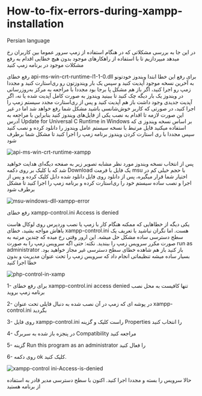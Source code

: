 # How-to-fix-errors-during-xampp-installation

Persian language

در این جا به بررسی مشکلاتی که در هنگام استفاده از زمپ سرور عموما بین کاربران رخ میدهد میپردازیم تا با استفاده از راهکارهای موجود بدون هیچ خطایی اقدام به رفع مشکلات موجود در برنامه زمپ کنید

رفع خطای api-ms-win-crt-runtime-l1-1-0.dll
برای رفع این خطا ابتدا ویندوز خودتونو به آخرین نسخه موجود آپدیت کنید و سپس یک بار ویندوزتون رو ری‌استارت کنید و مجددا زمپ رو اجرا کنید، اگر باز هم مشکل پا برجا بود مجددا با مراجعه به مرکز به‌روزرسانی در ویندوز یک بار دیگه چک کنید تا ببینید ویندوز به صورت کامل آپدیت شده یا نه، اگر آپدیت جدیدی وجود داشت باز هم آپدیت کنید و پس از ری‌استارت مجدد سیستم زمپ را اجرا کنید، در صورتی که کاربر خوش‌شانسی باشید مشکل شما رفع خواهد شد اما در غیر این صورت لازمه تا اقدام به نصب یکی از فایل‌های ویندوز کنید بنابراین با مراجعه به آدرس
Update for Universal C Runtime in Windows 
بر اساس نسخه ویندوز ی که استفاده میکنید فایل مرتبط با نسخه سیستم عامل ویندوز را دانلود کرده و نصب کنید سپس مجددا با ری استارت کردن ویندوز برنامه زمپ را اجرا کنید تا مشکل شما برطرف شود

![api-ms-win-crt-runtime-xampp](https://user-images.githubusercontent.com/119763541/205466409-af5c686c-f9b4-4f07-851c-e2855c8632d0.jpg)

پس از انتخاب نسخه ویندوز مورد نظر مشابه تصویر زیر به صفحه دیگه‌ای هدایت خواهید شد که با کلیک بر روی دکمه 
Download
یک فایل با فرمت 
msu
با حجم خیلی کم در اختیار شما قرار میگیره، پس از دانلود روی فایل دانلود شده دابل کلیک کرده و پس از اجرا و نصب ساده سیستم خود را ری‌استارت کرده و برنامه زمپ را اجرا کنید تا مشکل برطرف شود

![msu-windows-dll-xampp-error](https://user-images.githubusercontent.com/119763541/205466589-70e54ec8-c559-4744-ae6f-85180ada8687.jpg)

رفع خطای 
xampp-control.ini Access is denied

یکی دیگه از خطاهایی که ممکنه هنگام کار با زمپ یا نصب وردپرس روی لوکال هاست باهاش مواجه بشید، خطای 
xampp-control.ini
هست. اما نگران نباشید با تعریف یک سطح دسترسی ساده مشکل حل میشه. این ارور وقتی رخ میده که چندین مرتبه به صورت مکرر سرویس زمپ را ببندید. نکته: حتی اگه سرویس زمپ را به صورت 
run as administrator
باز کنید باز هم شاهده خطای سطح دسترسی غیر مجاز خواهید بود. بسیار ساده میشه تنظیماتی انجام داد که سرویس زمپ را تحت عنوان مدیریت و بدون خطا اجرا کنید

![php-control-in-xamp](https://user-images.githubusercontent.com/119763541/205466986-acf415e6-16d5-4492-b683-6a80ebb74742.jpg)

1-
برای رفع خطای 
xampp-control.ini access denied
تنها کافیست به محل نصب برنامه زمپ بروید

2-
در پوشه ای که زمپ در آن نصب شده به دنبال فایلی تحت عنوان 
xampp-control.ini
بگردید

3-
روی فایل 
xampp-control.ini
راست کلیک و گزینه 
Properties
را انتخاب کنید

4-
در پنجزه باز شده به سربرگ 
Compatibility
مراجعه کنید

5-
گزینه 
Run this program as an administrator
را فعال کنید

6-
روی دکمه 
ok 
کلیک کنید.

![xampp-control ini-Access-is-denied](https://user-images.githubusercontent.com/119763541/205467068-0b5124d7-2bf2-4a73-845e-d74df0fda5d1.jpg)

حالا سرویس را بسته و مجددا اجرا کنید. اکنون با سطح دسترسی مدیر قادر به استفاده از برنامه هستید





